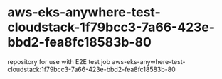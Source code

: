 # aws-eks-anywhere-test-cloudstack-1f79bcc3-7a66-423e-bbd2-fea8fc18583b-80
repository for use with E2E test job aws-eks-anywhere-test-cloudstack:1f79bcc3-7a66-423e-bbd2-fea8fc18583b-80
